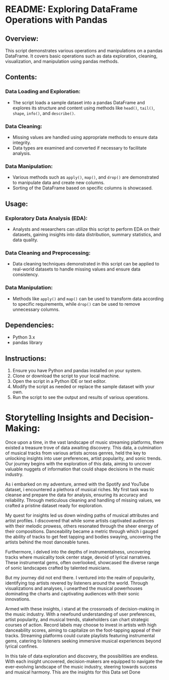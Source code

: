 # README: Exploring DataFrame Operations with Pandas

## Overview:
This script demonstrates various operations and manipulations on a pandas DataFrame. It covers basic operations such as data exploration, cleaning, visualization, and manipulation using pandas methods.

## Contents:
### Data Loading and Exploration:
- The script loads a sample dataset into a pandas DataFrame and explores its structure and content using methods like `head()`, `tail()`, `shape`, `info()`, and `describe()`.

### Data Cleaning:
- Missing values are handled using appropriate methods to ensure data integrity.
- Data types are examined and converted if necessary to facilitate analysis.

### Data Manipulation:
- Various methods such as `apply()`, `map()`, and `drop()` are demonstrated to manipulate data and create new columns.
- Sorting of the DataFrame based on specific columns is showcased.

## Usage:
### Exploratory Data Analysis (EDA):
- Analysts and researchers can utilize this script to perform EDA on their datasets, gaining insights into data distribution, summary statistics, and data quality.

### Data Cleaning and Preprocessing:
- Data cleaning techniques demonstrated in this script can be applied to real-world datasets to handle missing values and ensure data consistency.

### Data Manipulation:
- Methods like `apply()` and `map()` can be used to transform data according to specific requirements, while `drop()` can be used to remove unnecessary columns.

## Dependencies:
- Python 3.x
- pandas library

## Instructions:
1. Ensure you have Python and pandas installed on your system.
2. Clone or download the script to your local machine.
3. Open the script in a Python IDE or text editor.
4. Modify the script as needed or replace the sample dataset with your own.
5. Run the script to see the output and results of various operations.
# Storytelling Insights and Decision-Making:

Once upon a time, in the vast landscape of music streaming platforms, there existed a treasure trove of data awaiting discovery. This data, a culmination of musical tracks from various artists across genres, held the key to unlocking insights into user preferences, artist popularity, and sonic trends. Our journey begins with the exploration of this data, aiming to uncover valuable nuggets of information that could shape decisions in the music industry.

As i embarked on my adventure, armed with the Spotify and YouTube dataset, i encountered a plethora of musical riches. My first task was to cleanse and prepare the data for analysis, ensuring its accuracy and reliability. Through meticulous cleaning and handling of missing values, we crafted a pristine dataset ready for exploration.

My quest for insights led us down winding paths of musical attributes and artist profiles. I discovered that while some artists captivated audiences with their melodic prowess, others resonated through the sheer energy of their compositions. Danceability became a metric through which i gauged the ability of tracks to get feet tapping and bodies swaying, uncovering the artists behind the most danceable tunes.

Furthermore, i delved into the depths of instrumentalness, uncovering tracks where musicality took center stage, devoid of lyrical narratives. These instrumental gems, often overlooked, showcased the diverse range of sonic landscapes crafted by talented musicians.

But my journey did not end there. I ventured into the realm of popularity, identifying top artists revered by listeners around the world. Through visualizations and analyses, i unearthed the musical powerhouses dominating the charts and captivating audiences with their sonic innovations.

Armed with these insights, i stand at the crossroads of decision-making in the music industry. With a newfound understanding of user preferences, artist popularity, and musical trends, stakeholders can chart strategic courses of action. Record labels may choose to invest in artists with high danceability scores, aiming to capitalize on the foot-tapping appeal of their tracks. Streaming platforms could curate playlists featuring instrumental gems, catering to listeners seeking immersive musical experiences beyond lyrical confines.

In this tale of data exploration and discovery, the possibilities are endless. With each insight uncovered, decision-makers are equipped to navigate the ever-evolving landscape of the music industry, steering towards success and musical harmony.
This are the insights for this Data set 
Done 
